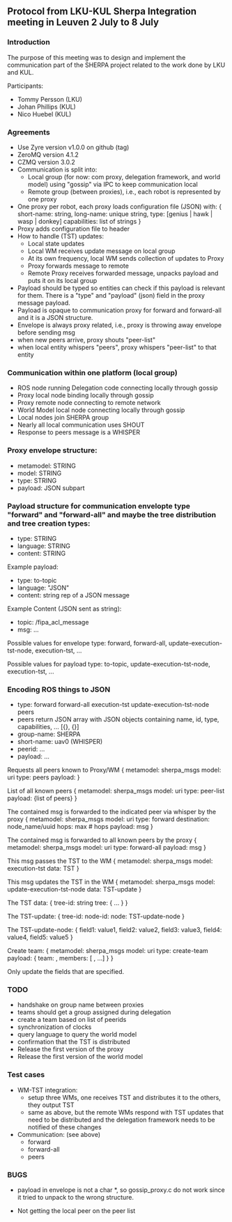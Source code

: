 ## Protocol from LKU-KUL Sherpa Integration meeting in Leuven 2 July to 8 July 

### Introduction

The purpose of this meeting was to design and implement the
communication part of the SHERPA project related to the work done by
LKU and KUL.

Participants:

- Tommy Persson (LKU)
- Johan Phillips (KUL)
- Nico Huebel (KUL)

### Agreements
- Use Zyre version v1.0.0 on github (tag)
- ZeroMQ version 4.1.2
- CZMQ version 3.0.2
- Communication is split into:
    - Local group (for now: com proxy, delegation framework, and world model) using "gossip" via IPC to keep communication local
    - Remote group (between proxies), i.e., each robot is represented by one proxy
- One proxy per robot, each proxy loads configuration file (JSON) with:
  {
    short-name: string,
    long-name: unique string,
    type: [genius | hawk | wasp | donkey]
    capabilities: list of strings
  }
- Proxy adds configuration file to header 
- How to handle (TST) updates:
    - Local state updates
    - Local WM receives update message on local group
    - At its own frequency, local WM sends collection of updates to Proxy
    - Proxy forwards message to remote
    - Remote Proxy receives forwarded message, unpacks payload and puts it on its local group
- Payload should be typed so entities can check if this payload is relevant for them. There is a "type" and "payload" (json) field in the proxy message payload.
- Payload is opaque to communication proxy for forward and forward-all and it is a JSON structure.
- Envelope is always proxy related, i.e., proxy is throwing away envelope before sending msg
- when new peers arrive, proxy shouts "peer-list"
- when local entity whispers "peers", proxy whispers "peer-list" to that entity

### Communication within one platform (local group)
- ROS node running Delegation code connecting locally through gossip
- Proxy local node binding locally through gossip 
- Proxy remote node connecting to remote network
- World Model local node connecting locally through gossip
- Local nodes join SHERPA group
- Nearly all local communication uses SHOUT
- Response to peers message is a WHISPER

### Proxy envelope structure:

- metamodel: STRING
- model: STRING
- type: STRING
- payload: JSON subpart

### Payload structure for communication envelopte type "forward" and "forward-all" and maybe the tree distribution and tree creation types:

- type: STRING
- language: STRING
- content: STRING

Example payload:

- type: to-topic
- language: "JSON"
- content: string rep of a JSON message

Example Content (JSON sent as string):
- topic: /fipa_acl_message
- msg: ...

Possible values for envelope type: forward, forward-all, update-execution-tst-node, execution-tst, ...

Possible values for payload type: to-topic, update-execution-tst-node, execution-tst, ...

### Encoding ROS things to JSON

- type: forward forward-all execution-tst update-execution-tst-node peers
- peers return JSON array with JSON objects containing name, id, type, capabilities, ... [{}, {}]
- group-name: SHERPA
- short-name: uav0   (WHISPER)
- peerid: ...
- payload: ...

Requests all peers known to Proxy/WM
{
  metamodel: sherpa_msgs
  model: uri
  type: peers
  payload: <empty>
}

List of all known peers
{
  metamodel: sherpa_msgs
  model: uri
  type: peer-list
  payload: {list of peers}
}

The contained msg is forwarded to the indicated peer via whisper by the proxy
{
  metamodel: sherpa_msgs
  model: uri
  type: forward 
  destination: node_name/uuid
  hops: max # hops
  payload: msg
}

The contained msg is forwarded to all known peers by the proxy
{
  metamodel: sherpa_msgs
  model: uri
  type: forward-all
  payload: msg
}

This msg passes the TST to the WM
{
  metamodel: sherpa_msgs
  model: execution-tst
  data: TST
}

This msg updates the TST in the WM
{
  metamodel: sherpa_msgs
  model: update-execution-tst-node
  data: TST-update
}

The TST data:
{
  tree-id: string
  tree: {
  ...
  }
}

The TST-update:
{
  tree-id:
  node-id:
  node: TST-update-node
}

The TST-update-node:
{
  field1: value1,
  field2: value2,
  field3: value3,
  field4: value4,
  field5: value5
}

Create team:
{
   metamodel: sherpa_msgs
   model: uri
   type: create-team
   payload: { team: <team-name>,
              members: [ <peerid>, ...]
            }
}

Only update the fields that are specified.

### TODO
- handshake on group name between proxies
- teams should get a group assigned during delegation
- create a team based on list of peerids
- synchronization of clocks
- query language to query the world model
- confirmation that the TST is distributed
- Release the first version of the proxy
- Release the first version of the world model

### Test cases
- WM-TST integration:
    - setup three WMs, one receives TST and distributes it to the others, they output TST
    - same as above, but the remote WMs respond with TST updates that need to be distributed and the delegation framework needs to be notified of these changes
- Communication: (see above)
    - forward
    - forward-all
    - peers

### BUGS

- payload in envelope is not a char *, so gossip_proxy.c do not work since it tried to unpack to the wrong structure.

- Not getting the local peer on the peer list

